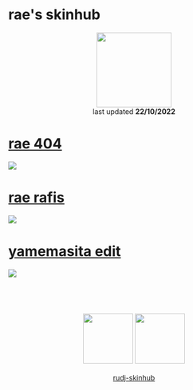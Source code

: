 # rae's skinhub
<p align="center">
<a href="https://twitch.tv/utopp">
  <img src="https://i.imgur.com/M6RhTLS.jpeg"  
       width="150"
       height="150"></a>
<br>
last updated <b>22/10/2022</b>
</p>

# [rae 404](https://github.com/rudj-skinhub/woal/raw/tyfh/player/rae/rae%20404.osk)
[![](https://i.imgur.com/yjfzzyU.jpeg)](https://github.com/rudj-skinhub/woal/raw//player/rae/rae%20404.osk)

# [rae rafis](https://github.com/rudj-skinhub/woal/raw/tyfh/player/rae/rae%20rafis.osk)
[![](https://i.imgur.com/BwoUrlz.jpeg)](https://github.com/rudj-skinhub/woal/raw/tyfh/player/rae/rae%20rafis.osk)

# [yamemasita edit](https://github.com/rudj-skinhub/woal/raw/tyfh/player/rae/yamemasita_edit.osk)
[![](https://i.imgur.com/KTS7hwr.jpg)](https://github.com/rudj-skinhub/woal/raw/tyfh/player/rae/yamemasita_edit.osk)

#
<p align="center">
  <br></br>
  <a href="https://twitch.tv/utopp">
  <img src="https://i.imgur.com/HM030lk.png" 
       width="100" 
       height="100"></a>
  <a href="https://m.youtube.com/channel/UC3-7jPD6yoDYIMibGkABPDQ">
  <img src="https://i.imgur.com/YWbDUUy.png"  
       width="100" 
       height="100"></a>
  <br></br>
  <a href="README.md">rudj-skinhub</a>
 </p>
